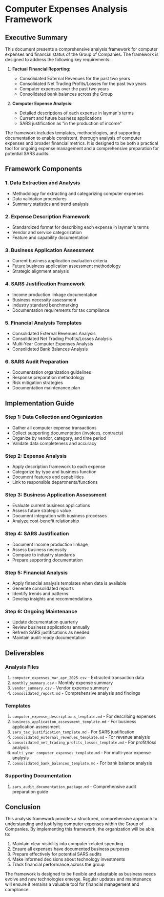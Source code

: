 # Computer Expenses Analysis Framework

## Executive Summary

This document presents a comprehensive analysis framework for computer expenses and financial status of the Group of Companies. The framework is designed to address the following key requirements:

1. **Factual Financial Reporting:**
   - Consolidated External Revenues for the past two years
   - Consolidated Net Trading Profits/Losses for the past two years
   - Computer expenses over the past two years
   - Consolidated bank balances across the Group

2. **Computer Expense Analysis:**
   - Detailed descriptions of each expense in layman's terms
   - Current and future business applications
   - SARS justification as "in the production of income"

The framework includes templates, methodologies, and supporting documentation to enable consistent, thorough analysis of computer expenses and broader financial metrics. It is designed to be both a practical tool for ongoing expense management and a comprehensive preparation for potential SARS audits.

## Framework Components

### 1. Data Extraction and Analysis
- Methodology for extracting and categorizing computer expenses
- Data validation procedures
- Summary statistics and trend analysis

### 2. Expense Description Framework
- Standardized format for describing each expense in layman's terms
- Vendor and service categorization
- Feature and capability documentation

### 3. Business Application Assessment
- Current business application evaluation criteria
- Future business application assessment methodology
- Strategic alignment analysis

### 4. SARS Justification Framework
- Income production linkage documentation
- Business necessity assessment
- Industry standard benchmarking
- Documentation requirements for tax compliance

### 5. Financial Analysis Templates
- Consolidated External Revenues Analysis
- Consolidated Net Trading Profits/Losses Analysis
- Multi-Year Computer Expenses Analysis
- Consolidated Bank Balances Analysis

### 6. SARS Audit Preparation
- Documentation organization guidelines
- Response preparation methodology
- Risk mitigation strategies
- Documentation maintenance plan

## Implementation Guide

### Step 1: Data Collection and Organization
- Gather all computer expense transactions
- Collect supporting documentation (invoices, contracts)
- Organize by vendor, category, and time period
- Validate data completeness and accuracy

### Step 2: Expense Analysis
- Apply description framework to each expense
- Categorize by type and business function
- Document features and capabilities
- Link to responsible departments/functions

### Step 3: Business Application Assessment
- Evaluate current business applications
- Assess future strategic value
- Document integration with business processes
- Analyze cost-benefit relationship

### Step 4: SARS Justification
- Document income production linkage
- Assess business necessity
- Compare to industry standards
- Prepare supporting documentation

### Step 5: Financial Analysis
- Apply financial analysis templates when data is available
- Generate consolidated reports
- Identify trends and patterns
- Develop insights and recommendations

### Step 6: Ongoing Maintenance
- Update documentation quarterly
- Review business applications annually
- Refresh SARS justifications as needed
- Maintain audit-ready documentation

## Deliverables

### Analysis Files
1. `computer_expenses_mar_apr_2025.csv` - Extracted transaction data
2. `monthly_summary.csv` - Monthly expense summary
3. `vendor_summary.csv` - Vendor expense summary
4. `consolidated_report.md` - Comprehensive analysis and findings

### Templates
1. `computer_expense_descriptions_template.md` - For describing expenses
2. `business_application_assessment_template.md` - For business application assessment
3. `sars_tax_justification_template.md` - For SARS justification
4. `consolidated_external_revenues_template.md` - For revenue analysis
5. `consolidated_net_trading_profits_losses_template.md` - For profit/loss analysis
6. `multi_year_computer_expenses_template.md` - For multi-year expense analysis
7. `consolidated_bank_balances_template.md` - For bank balance analysis

### Supporting Documentation
1. `sars_audit_documentation_package.md` - Comprehensive audit preparation guide

## Conclusion

This analysis framework provides a structured, comprehensive approach to understanding and justifying computer expenses within the Group of Companies. By implementing this framework, the organization will be able to:

1. Maintain clear visibility into computer-related spending
2. Ensure all expenses have documented business purposes
3. Prepare effectively for potential SARS audits
4. Make informed decisions about technology investments
5. Track financial performance across the group

The framework is designed to be flexible and adaptable as business needs evolve and new technologies emerge. Regular updates and maintenance will ensure it remains a valuable tool for financial management and compliance.
